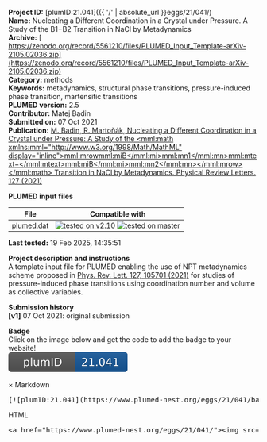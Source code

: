 **Project ID:** [plumID:21.041]({{ '/' | absolute_url }}eggs/21/041/)  
**Name:**  Nucleating a Different Coordination in a Crystal under Pressure. A Study of the B1−B2 Transition in NaCl by Metadynamics  
**Archive:** [ https://zenodo.org/record/5561210/files/PLUMED_Input_Template-arXiv-2105.02036.zip](https://zenodo.org/record/5561210/files/PLUMED_Input_Template-arXiv-2105.02036.zip)  
**Category:**  methods  
**Keywords:**  metadynamics, structural phase transitions, pressure-induced phase transition, martensitic transitions  
**PLUMED version:**  2.5  
**Contributor:**  Matej Badin  
**Submitted on:** 07 Oct 2021  
**Publication:** [M. Badin, R. Martoňák, Nucleating a Different Coordination in a Crystal under Pressure: A Study of the 
<mml:math xmlns:mml="http://www.w3.org/1998/Math/MathML" display="inline"><mml:mrow><mml:mi>B</mml:mi><mml:mn>1</mml:mn><mml:mtext>−</mml:mtext><mml:mi>B</mml:mi><mml:mn>2</mml:mn></mml:mrow></mml:math>
 Transition in NaCl by Metadynamics. Physical Review Letters. 127 (2021)](http://dx.doi.org/10.1103/PhysRevLett.127.105701)  
  
**PLUMED input files**  
  
| File     | Compatible with |  
|:--------:|:--------:|  
| [plumed.dat](./data/plumed.dat.md) |  [![tested on v2.10](https://img.shields.io/badge/v2.10-passing-green.svg)](data/plumed.dat.plumed.stderr) [![tested on master](https://img.shields.io/badge/master-passing-green.svg)](data/plumed.dat.plumed_master.stderr) |  
  
**Last tested:**  19 Feb 2025, 14:35:51
  
**Project description and instructions**  
A template input file for PLUMED enabling the use of NPT metadynamics scheme proposed in [Phys. Rev. Lett. 127, 105701 (2021)](http://dx.doi.org/10.1103/PhysRevLett.127.105701) for studies of pressure-induced phase transitions using coordination number and volume as collective variables.

  
**Submission history**  
**[v1]** 07 Oct 2021: original submission  
  
**Badge**  
Click on the image below and get the code to add the badge to your website!  
<img src="./badge.svg" alt="plumeDnest:21.041" id="myBtn" class="badge">
<div id="myModal" class="modal">
  <div class="modal-content">
    <span class="close">&times;</span>
    Markdown<pre>[![plumID:21.041](https://www.plumed-nest.org/eggs/21/041/badge.svg)](https://www.plumed-nest.org/eggs/21/041/)</pre>
    HTML<pre>&lt;a href="https://www.plumed-nest.org/eggs/21/041/"&gt;&lt;img src="https://www.plumed-nest.org/eggs/21/041/badge.svg" alt="plumID:21.041"&gt;&lt;/a&gt;</pre>
  </div>
</div>

